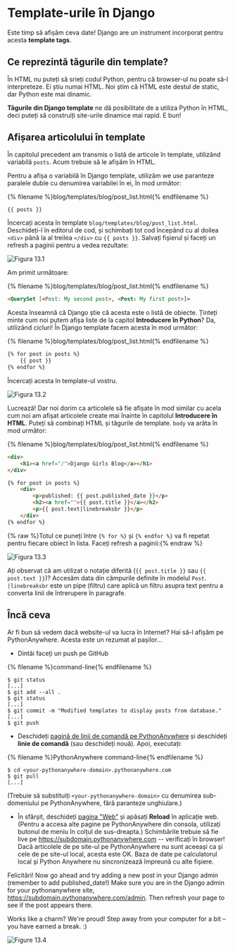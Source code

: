 # Template-urile în Django

Este timp să afișăm ceva date! Django are un instrument incorporat pentru acesta **template tags**.

## Ce reprezintă tăgurile din template?

În HTML nu puteți să srieți codul Python, pentru că browser-ul nu poate să-l interpreteze. Ei știu numai HTML. Noi știm că HTML este destul de static, dar Python este mai dinamic.

**Tăgurile din Django template** ne dă posibilitate de a utiliza Python în HTML, deci puteți să construiți site-urile dinamice mai rapid. E bun!

## Afișarea articolului în template

În capitolul precedent am transmis o listă de articole în template, utilizând variabilă `posts`. Acum trebuie să le afișăm în HTML.

Pentru a afișa o variabilă în Django template, utilizăm we use paranteze paralele duble cu denumirea variabilei în ei, în mod următor:

{% filename %}blog/templates/blog/post_list.html{% endfilename %}

```html
{{ posts }}
```

Încercați acesta în template `blog/templates/blog/post_list.html`. Deschideți-l în editorul de cod, și schimbați tot cod începând cu al doilea `<div>` până la al treilea `</div>` cu `{{ posts }}`. Salvați fișierul și faceți un refresh a paginii pentru a vedea rezultate:

![Figura 13.1](images/step1.png)

Am primit următoare:

{% filename %}blog/templates/blog/post_list.html{% endfilename %}

```html
<QuerySet [<Post: My second post>, <Post: My first post>]>
```

Acesta înseamnă că Django știe că acesta este o listă de obiecte. Ținteți minte cum noi putem afișa liste de la capitol **Introducere în Python**? Da, utilizând cicluri! În Django template facem acesta în mod următor:

{% filename %}blog/templates/blog/post_list.html{% endfilename %}

```html
{% for post in posts %}
    {{ post }}
{% endfor %}
```

Încercați acesta în template-ul vostru.

![Figura 13.2](images/step2.png)

Lucrează! Dar noi dorim ca articolele să fie afișate în mod similar cu acela cum noi am afișat articolele create mai înainte în capitolul **Introducere în HTML**. Puteți să combinați HTML și tăgurile de template. `body` va arăta în mod următor:

{% filename %}blog/templates/blog/post_list.html{% endfilename %}

```html
<div>
    <h1><a href="/">Django Girls Blog</a></h1>
</div>

{% for post in posts %}
    <div>
        <p>published: {{ post.published_date }}</p>
        <h2><a href="">{{ post.title }}</a></h2>
        <p>{{ post.text|linebreaksbr }}</p>
    </div>
{% endfor %}
```

{% raw %}Totul ce puneți între `{% for %}` și `{% endfor %}` va fi repetat pentru fiecare obiect în lista. Faceți refresh a paginii:{% endraw %}

![Figura 13.3](images/step3.png)

Ați observat că am utilizat o notație diferită (`{{ post.title }}` sau `{{ post.text }}`)? Accesăm data din câmpurile definite în modelul `Post`. `|linebreaksbr` este un pipe (filtru) care aplică un filtru asupra text pentru a converta linii de întrerupere în paragrafe.

## Încă ceva

Ar fi bun să vedem dacă website-ul va lucra în Internet? Hai să-l afișăm pe PythonAnywhere. Acesta este un rezumat al pașilor…

* Dintâi faceți un push pe GitHub

{% filename %}command-line{% endfilename %}

    $ git status
    [...]
    $ git add --all .
    $ git status
    [...]
    $ git commit -m "Modified templates to display posts from database."
    [...]
    $ git push
    

* Deschideți [pagină de linii de comandă pe PythonAnywhere](https://www.pythonanywhere.com/consoles/) și deschideți **linie de comandă** (sau deschideți nouă). Apoi, executați:

{% filename %}PythonAnywhere command-line{% endfilename %}

    $ cd <your-pythonanywhere-domain>.pythonanywhere.com
    $ git pull
    [...]
    

(Trebuie să substituiți `<your-pythonanywhere-domain>` cu denumirea sub-domeniului pe PythonAnywhere, fără paranteze unghiulare.)

* În sfârșit, deschideți [pagina "Web"](https://www.pythonanywhere.com/web_app_setup/) și apăsați **Reload** în aplicație web. (Pentru a accesa alte pagine pe PythonAnywhere din consola, utilizați butonul de meniu în colțul de sus-dreapta.) Schimbările trebuie să fie live pe https://subdomain.pythonanywhere.com -- verificați în browser! Dacă articolele de pe site-ul pe PythonAnywhere nu sunt aceeași ca și cele de pe site-ul local, acesta este OK. Baza de date pe calculatorul local și Python Anywhere nu sincronizează împreună cu alte fișiere.

Felicitări! Now go ahead and try adding a new post in your Django admin (remember to add published_date!) Make sure you are in the Django admin for your pythonanywhere site, https://subdomain.pythonanywhere.com/admin. Then refresh your page to see if the post appears there.

Works like a charm? We're proud! Step away from your computer for a bit – you have earned a break. :)

![Figure 13.4](images/donut.png)